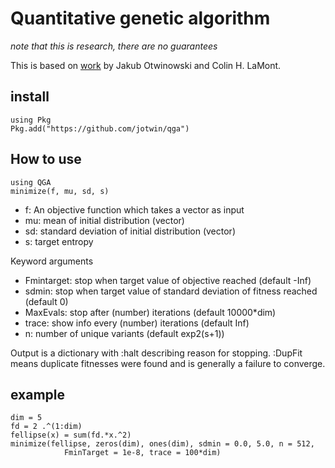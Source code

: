 # Quantitative genetic algorithm

*note that this is research, there are no guarantees*

This is based on [work](https://arxiv.org/abs/1912.03395) by Jakub Otwinowski and Colin H. LaMont.

## install
```
using Pkg
Pkg.add("https://github.com/jotwin/qga")
```

## How to use
```
using QGA
minimize(f, mu, sd, s)
```

* f: An objective function which takes a vector as input 
* mu: mean of initial distribution (vector)
* sd: standard deviation of initial distribution (vector)
* s: target entropy

Keyword arguments
* Fmintarget: stop when target value of objective reached (default -Inf)
* sdmin: stop when target value of standard deviation of fitness reached (default 0)
* MaxEvals: stop after (number) iterations (default 10000*dim)
* trace: show info every (number) iterations (default Inf)
* n: number of unique variants (default exp2(s+1))

Output is a dictionary with :halt describing reason for stopping. :DupFit means duplicate fitnesses were found and is generally a failure to converge.

## example
```
dim = 5
fd = 2 .^(1:dim)
fellipse(x) = sum(fd.*x.^2)
minimize(fellipse, zeros(dim), ones(dim), sdmin = 0.0, 5.0, n = 512,
            FminTarget = 1e-8, trace = 100*dim)
```